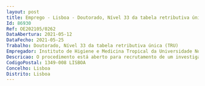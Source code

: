 ```yaml
--- 
layout: post
title: Emprego - Lisboa - Doutorado, Nível 33 da tabela retributiva única (TRU)
Id: 86930
Ref: OE202105/0262
DataAbertura: 2021-05-12
DataFecho: 2021-05-25
Trabalho: Doutorado, Nível 33 da tabela retributiva única (TRU)
Empregador: Instituto de Higiene e Medicina Tropical da Universidade Nova de Lisboa - NOVA Institute of Hygiene
Descricao: O procedimento está aberto para recrutamento de um investigador doutorado júnior para desenvolver investigação independente na descoberta de novas entidades químicas e reaproveitamento de fármacos contra doenças infeciosas no âmbito da temática transversal de descoberta de novos fármacos e resistência, com foco especial nas entidades químicas mais relevantes para a atividade do centro de investigação, com aplicação no pipeline de modelos de infeção experimental in vitro e ex vivo pertinentes para a atividade do Global Health e Medicina Tropical, Unidade de Investigação do Instituto de Higiene e Medicina Tropical da Universidade NOVA de Lisboa (GHTM   IHMT   UNL).Os candidatos aprovados também devem i) atrair financiamento externo  ii) coordenar projetos nacionais e internacionais  iii) desempenhar um papel ativo no desenvolvimento de colaborações científicas internacionais  iv) orientar e formar investigadores ao nível de Mestrado, Doutoramento e Pós doutoramento  v) participar das atividades de ensino do IHMT   UNL  vi) participar das atividades de transferência de tecnologia  vii) participar dos órgãos acadêmicos e de gestão do GHTM   IHMT   UNL  viii) Integrar as atividades do Instituto, nomeadamente atividades de divulgação científica.
CodigoPostal: 1349-008 LISBOA
Concelho: Lisboa
Distrito: Lisboa
--- 
```


